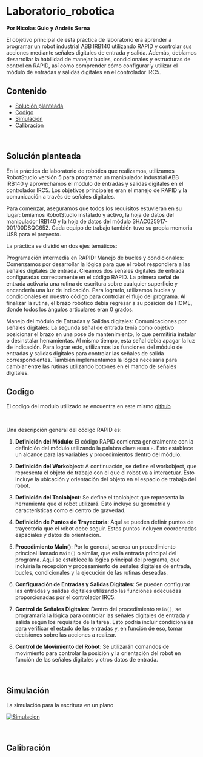 # Laboratorio_robotica

**Por Nicolas Guio y Andrés Serna**

El objetivo principal de esta práctica de laboratorio era aprender a programar un robot industrial ABB IRB140 utilizando RAPID y controlar sus acciones mediante señales digitales de entrada y salida. Además, debíamos desarrollar la habilidad de manejar bucles, condicionales y estructuras de control en RAPID, así como comprender cómo configurar y utilizar el módulo de entradas y salidas digitales en el controlador IRC5.
## Contenido
- [Solución planteada](#1)
- [Codigo](#2)
- [Simulación](#3)
- [Calibración](#4)

<br>

<a id='1'></a>

## Solución planteada

En la práctica de laboratorio de robótica que realizamos, utilizamos RobotStudio versión 5 para programar un manipulador industrial ABB IRB140 y aprovechamos el módulo de entradas y salidas digitales en el controlador IRC5. Los objetivos principales eran el manejo de RAPID y la comunicación a través de señales digitales.

Para comenzar, aseguramos que todos los requisitos estuvieran en su lugar: teníamos RobotStudio instalado y activo, la hoja de datos del manipulador IRB140 y la hoja de datos del módulo 3HAC025917-001/00DSQC652. Cada equipo de trabajo también tuvo su propia memoria USB para el proyecto.

La práctica se dividió en dos ejes temáticos:

Programación intermedia en RAPID: Manejo de bucles y condicionales: Comenzamos por desarrollar la lógica para que el robot respondiera a las señales digitales de entrada. Creamos dos señales digitales de entrada configuradas correctamente en el código RAPID. La primera señal de entrada activaría una rutina de escritura sobre cualquier superficie y encendería una luz de indicación. Para lograrlo, utilizamos bucles y condicionales en nuestro código para controlar el flujo del programa. Al finalizar la rutina, el brazo robótico debía regresar a su posición de HOME, donde todos los ángulos articulares eran 0 grados.

Manejo del módulo de Entradas y Salidas digitales: Comunicaciones por señales digitales: La segunda señal de entrada tenía como objetivo posicionar el brazo en una pose de mantenimiento, lo que permitiría instalar o desinstalar herramientas. Al mismo tiempo, esta señal debía apagar la luz de indicación. Para lograr esto, utilizamos las funciones del módulo de entradas y salidas digitales para controlar las señales de salida correspondientes. También implementamos la lógica necesaria para cambiar entre las rutinas utilizando botones en el mando de señales digitales.<br>


## Codigo

El codigo del modulo utilizado se encuentra en este mismo [github](https://github.com/Nguiom/Laboratorio_robotica/tree/main/Lab_1/Module1.mod)

<br>

Una descripción general del código RAPID es:

1. **Definición del Módulo**: El código RAPID comienza generalmente con la definición del módulo utilizando la palabra clave `MODULE`. Esto establece un alcance para las variables y procedimientos dentro del módulo.

2. **Definición del Workobject**: A continuación, se define el workobject, que representa el objeto de trabajo con el que el robot va a interactuar. Esto incluye la ubicación y orientación del objeto en el espacio de trabajo del robot.

3. **Definición del Toolobject**: Se define el toolobject que representa la herramienta que el robot utilizará. Esto incluye su geometría y características como el centro de gravedad.

4. **Definición de Puntos de Trayectoria**: Aquí se pueden definir puntos de trayectoria que el robot debe seguir. Estos puntos incluyen coordenadas espaciales y datos de orientación.

5. **Procedimiento Main()**: Por lo general, se crea un procedimiento principal llamado `Main()` o similar, que es la entrada principal del programa. Aquí se establece la lógica principal del programa, que incluiría la recepción y procesamiento de señales digitales de entrada, bucles, condicionales y la ejecución de las rutinas deseadas.

6. **Configuración de Entradas y Salidas Digitales**: Se pueden configurar las entradas y salidas digitales utilizando las funciones adecuadas proporcionadas por el controlador IRC5.

7. **Control de Señales Digitales**: Dentro del procedimiento `Main()`, se programaría la lógica para controlar las señales digitales de entrada y salida según los requisitos de la tarea. Esto podría incluir condicionales para verificar el estado de las entradas y, en función de eso, tomar decisiones sobre las acciones a realizar.

8. **Control de Movimiento del Robot**: Se utilizarán comandos de movimiento para controlar la posición y la orientación del robot en función de las señales digitales y otros datos de entrada.

<br>

<a id='3'></a>

## Simulación


La simulación para la escritura en un plano <br>

[![Simulacion](https://img.youtube.com/vi/ugJ9bCAlZsQ/maxresdefault.jpg)](https://youtu.be/ugJ9bCAlZsQ)


<br>
<a id='4'></a>

## Calibración
